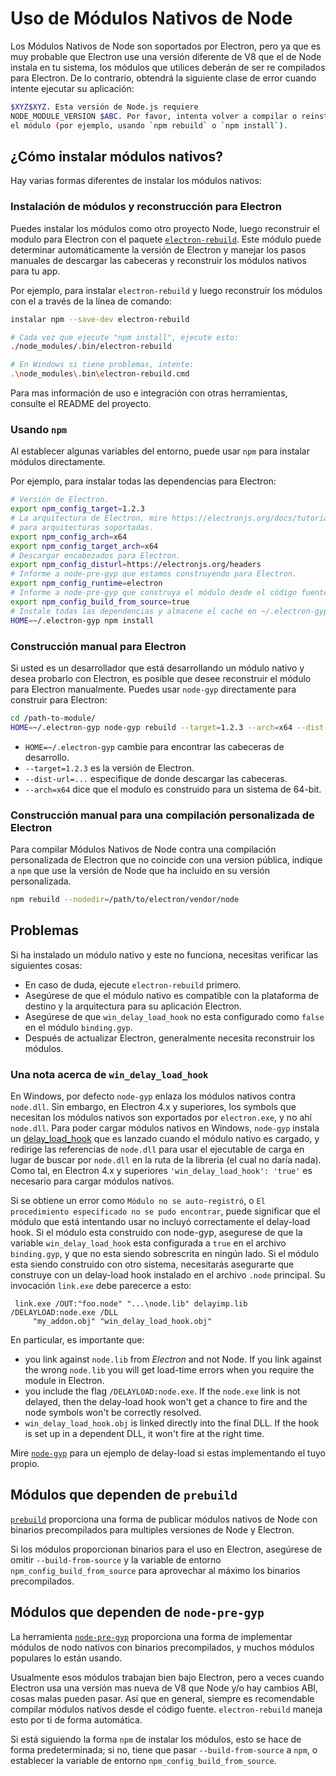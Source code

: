 # Uso de Módulos Nativos de Node

Los Módulos Nativos de Node son soportados por Electron, pero ya que es muy probable que Electron use una versión diferente de V8 que el de Node instala en tu sistema, los módulos que utilices deberán de ser re compilados para Electron. De lo contrario, obtendrá la siguiente clase de error cuando intente ejecutar su aplicación:

```sh
$XYZ$XYZ. Esta versión de Node.js requiere
NODE_MODULE_VERSION $ABC. Por favor, intenta volver a compilar o reinstalar
el módulo (por ejemplo, usando `npm rebuild` o `npm install`).
```

## ¿Cómo instalar módulos nativos?

Hay varias formas diferentes de instalar los módulos nativos:

### Instalación de módulos y reconstrucción para Electron

Puedes instalar los módulos como otro proyecto Node, luego reconstruir el modulo para Electron con el paquete [`electron-rebuild`](https://github.com/electron/electron-rebuild). Este módulo puede determinar automáticamente la versión de Electron y manejar los pasos manuales de descargar las cabeceras y reconstruir los módulos nativos para tu app.

Por ejemplo, para instalar `electron-rebuild` y luego reconstruir los módulos con el a través de la línea de comando:

```sh
instalar npm --save-dev electron-rebuild

# Cada vez que ejecute "npm install", ejecute esto:
./node_modules/.bin/electron-rebuild

# En Windows si tiene problemas, intente:
.\node_modules\.bin\electron-rebuild.cmd
```

Para mas información de uso e integración con otras herramientas, consulte el README del proyecto.

### Usando `npm`

Al establecer algunas variables del entorno, puede usar `npm` para instalar módulos directamente.

Por ejemplo, para instalar todas las dependencias para Electron:

```sh
# Versión de Electron.
export npm_config_target=1.2.3
# La arquitectura de Electron, mire https://electronjs.org/docs/tutorial/support#supported-platforms
# para arquitecturas soportadas.
export npm_config_arch=x64
export npm_config_target_arch=x64
# Descargar encabezados para Electron.
export npm_config_disturl=https://electronjs.org/headers
# Informe a node-pre-gyp que estamos construyendo para Electron.
export npm_config_runtime=electron
# Informe a node-pre-gyp que construya el módulo desde el código fuente.
export npm_config_build_from_source=true
# Instale todas las dependencias y almacene el caché en ~/.electron-gyp.
HOME=~/.electron-gyp npm install
```

### Construcción manual para Electron

Si usted es un desarrollador que está desarrollando un módulo nativo y desea probarlo con Electron, es posible que desee reconstruir el módulo para Electron manualmente. Puedes usar `node-gyp` directamente para construir para Electron:

```sh
cd /path-to-module/
HOME=~/.electron-gyp node-gyp rebuild --target=1.2.3 --arch=x64 --dist-url=https://electronjs.org/headers
```

- `HOME=~/.electron-gyp` cambie para encontrar las cabeceras de desarrollo.
- `--target=1.2.3` es la versión de Electron.
- `--dist-url=...` especifique de donde descargar las cabeceras.
- `--arch=x64` dice que el modulo es construido para un sistema de 64-bit.

### Construcción manual para una compilación personalizada de Electron

Para compilar Módulos Nativos de Node contra una compilación personalizada de Electron que no coincide con una version pública, indique a `npm` que use la versión de Node que ha incluido en su versión personalizada.

```sh
npm rebuild --nodedir=/path/to/electron/vendor/node
```

## Problemas

Si ha instalado un módulo nativo y este no funciona, necesitas verificar las siguientes cosas:

- En caso de duda, ejecute `electron-rebuild` primero.
- Asegúrese de que el módulo nativo es compatible con la plataforma de destino y la arquitectura para su aplicación Electron.
- Asegúrese de que `win_delay_load_hook` no esta configurado como `false` en el módulo `binding.gyp`.
- Después de actualizar Electron, generalmente necesita reconstruir los módulos.

### Una nota acerca de `win_delay_load_hook`

En Windows, por defecto `node-gyp` enlaza los módulos nativos contra `node.dll`. Sin embargo, en Electron 4.x y superiores, los symbols que necesitan los módulos nativos son exportados por `electron.exe`, y no ahí `node.dll`. Para poder cargar módulos nativos en Windows, `node-gyp` instala un [delay_load_hook](https://msdn.microsoft.com/en-us/library/z9h1h6ty.aspx) que es lanzado cuando el módulo nativo es cargado, y redirige las referencias de `node.dll` para usar el ejecutable de carga en lugar de buscar por `node.dll` en la ruta de la libreria (el cual no daría nada). Como tal, en Electron 4.x y superiores `'win_delay_load_hook': 'true'` es necesario para cargar módulos nativos.

Si se obtiene un error como `Módulo no se auto-registró`, o `El procedimiento especificado
no se pudo encontrar`, puede significar que el módulo que está intentando usar no incluyó correctamente el delay-load hook. Si el módulo esta construido con node-gyp, asegurese de que la variable `win_delay_load_hook` esta configurada a `true` en el archivo `binding.gyp`, y que no esta siendo sobrescrita en ningún lado. Si el módulo esta siendo construido con otro sistema, necesitarás asegurarte que construye con un delay-load hook instalado en el archivo `.node` principal. Su invocación `link.exe` debe parecerce a esto:

```text
 link.exe /OUT:"foo.node" "...\node.lib" delayimp.lib /DELAYLOAD:node.exe /DLL
     "my_addon.obj" "win_delay_load_hook.obj"
```

En particular, es importante que:

- you link against `node.lib` from *Electron* and not Node. If you link against the wrong `node.lib` you will get load-time errors when you require the module in Electron.
- you include the flag `/DELAYLOAD:node.exe`. If the `node.exe` link is not delayed, then the delay-load hook won't get a chance to fire and the node symbols won't be correctly resolved.
- `win_delay_load_hook.obj` is linked directly into the final DLL. If the hook is set up in a dependent DLL, it won't fire at the right time.

Mire [`node-gyp`](https://github.com/nodejs/node-gyp/blob/e2401e1395bef1d3c8acec268b42dc5fb71c4a38/src/win_delay_load_hook.cc) para un ejemplo de delay-load si estas implementando el tuyo propio.

## Módulos que dependen de `prebuild`

[`prebuild`](https://github.com/prebuild/prebuild) proporciona una forma de publicar módulos nativos de Node con binarios precompilados para multiples versiones de Node y Electron.

Si los módulos proporcionan binarios para el uso en Electron, asegúrese de omitir `--build-from-source` y la variable de entorno `npm_config_build_from_source` para aprovechar al máximo los binarios precompilados.

## Módulos que dependen de `node-pre-gyp`

La herramienta [`node-pre-gyp`](https://github.com/mapbox/node-pre-gyp) proporciona una forma de implementar módulos de nodo nativos con binarios precompilados, y muchos módulos populares lo están usando.

Usualmente esos módulos trabajan bien bajo Electron, pero a veces cuando Electron usa una versión mas nueva de V8 que Node y/o hay cambios ABI, cosas malas pueden pasar. Así que en general, siempre es recomendable compilar módulos nativos desde el código fuente. `electron-rebuild` maneja esto por ti de forma automática.

Si está siguiendo la forma `npm` de instalar los módulos, esto se hace de forma predeterminada; si no, tiene que pasar `--build-from-source` a `npm`, o establecer la variable de entorno `npm_config_build_from_source`.